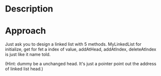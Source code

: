 # Description

# Approach
Just ask you to design a linked list with 5 methods. MyLinkedList for initialize, get for fet a index of value, addAtHead, addAtIndex, deleteAtIndex is just like it name told.

(Hint: dummy be a unchanged head. It's just a pointer point out the address of linked list head.)
